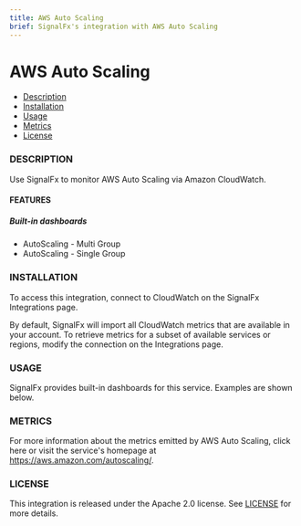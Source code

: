 ```yaml
---
title: AWS Auto Scaling
brief: SignalFx's integration with AWS Auto Scaling
---
```


# AWS Auto Scaling

- [Description](#description)
- [Installation](#installation)
- [Usage](#usage)
- [Metrics](#metrics)
- [License](#license)

### DESCRIPTION

Use SignalFx to monitor AWS Auto Scaling via Amazon CloudWatch. 

#### FEATURES

##### Built-in dashboards

- AutoScaling - Multi Group
- AutoScaling - Single Group

### INSTALLATION

To access this integration, connect to CloudWatch on the SignalFx Integrations page. 

By default, SignalFx will import all CloudWatch metrics that are available in your account. To retrieve metrics for a subset of available services or regions, modify the connection on the Integrations page. 

### USAGE

SignalFx provides built-in dashboards for this service. Examples are shown below. 

### METRICS

For more information about the metrics emitted by AWS Auto Scaling, click here or visit the service's homepage at https://aws.amazon.com/autoscaling/.

### LICENSE

This integration is released under the Apache 2.0 license. See [LICENSE](./LICENSE) for more details.
